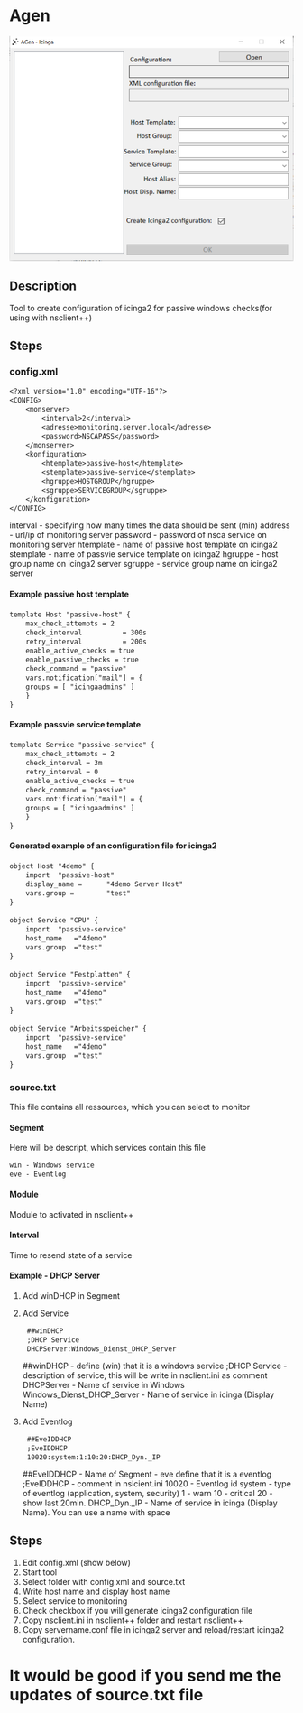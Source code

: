 # Agen
![Icinga2-Tray Screenshot](/screenshot/screen.PNG)
## Description
Tool to create configuration of icinga2 for passive windows checks(for using with nsclient++)

## Steps

### config.xml

    <?xml version="1.0" encoding="UTF-16"?>
    <CONFIG>
	    <monserver>
		    <interval>2</interval>
		    <adresse>monitoring.server.local</adresse>
		    <password>NSCAPASS</password>
	    </monserver>
	    <konfiguration>
    		<htemplate>passive-host</htemplate>
	    	<stemplate>passive-service</stemplate>
		    <hgruppe>HOSTGROUP</hgruppe>
		    <sgruppe>SERVICEGROUP</sgruppe>
	    </konfiguration>
    </CONFIG>

 interval - specifying how many times the data should be sent (min)
 address - url/ip of monitoring server
 password - password of nsca service on monitoring server
 htemplate - name of passive host template on icinga2
 stemplate - name of passvie service template on icinga2
 hgruppe - host group name on icinga2 server
 sgruppe - service group name on icinga2 server
 
#### Example passive host template

    template Host "passive-host" {
        max_check_attempts = 2
        check_interval          = 300s
        retry_interval          = 200s
        enable_active_checks = true
        enable_passive_checks = true
        check_command = "passive"
        vars.notification["mail"] = {
        groups = [ "icingaadmins" ]
        }
    }
    
#### Example passvie service template

    template Service "passive-service" {
        max_check_attempts = 2
        check_interval = 3m
        retry_interval = 0
        enable_active_checks = true
        check_command = "passive"
        vars.notification["mail"] = {
        groups = [ "icingaadmins" ]
        }
    }
    
#### Generated example of an configuration file for icinga2

    object Host "4demo" {
	    import	"passive-host"
	    display_name =		"4demo Server Host"
	    vars.group =		"test"
    }
 
    object Service "CPU" {
	    import	"passive-service"
	    host_name	="4demo"
	    vars.group	="test"
    }
 
    object Service "Festplatten" {
	    import	"passive-service"
	    host_name	="4demo"
	    vars.group	="test"
    }
 
    object Service "Arbeitsspeicher" {
	    import	"passive-service"
	    host_name	="4demo"
	    vars.group	="test"
    }
    
### source.txt
This file contains all ressources, which you can select to monitor
#### Segment
Here will be descript, which services contain this file

    win - Windows service
    eve - Eventlog
    
#### Module
Module to activated in nsclient++

#### Interval
Time to resend state of a service

#### Example - DHCP Server
1. Add winDHCP in Segment
2. Add Service
    
        ##winDHCP
        ;DHCP Service
        DHCPServer:Windows_Dienst_DHCP_Server
    
    ##winDHCP - define (win) that it is a windows service
    ;DHCP Service - description of service, this will be write in nsclient.ini as comment
    DHCPServer - Name of service in Windows
    Windows_Dienst_DHCP_Server - Name of service in icinga (Display Name)
3. Add Eventlog

        ##EveIDDHCP
        ;EveIDDHCP
        10020:system:1:10:20:DHCP_Dyn._IP
        
    ##EveIDDHCP - Name of Segment - eve define that it is a eventlog
    ;EveIDDHCP - comment in nslcient.ini
    10020 - Eventlog id
    system - type of eventlog (application, system, security)
    1 - warn
    10 - critical
    20 - show last 20min.
    DHCP_Dyn._IP - Name of service in icinga (Display Name). You can use a name with space
    
 
 ## Steps
 
 1. Edit config.xml (show below)
 2. Start tool
 3. Select folder with config.xml and source.txt
 4. Write host name and display host name
 5. Select service to monitoring
 6. Check checkbox if you will generate icinga2 configuration file
 7. Copy nsclient.ini in nsclient++ folder and restart nsclient++
 8. Copy servername.conf file in icinga2 server and reload/restart icinga2 configuration.


# It would be good if you send me the updates of source.txt file